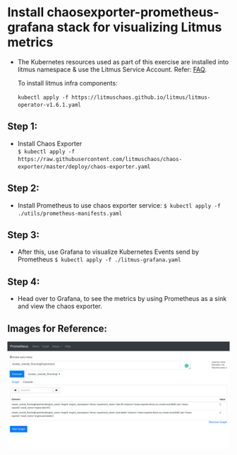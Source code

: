 
# Install chaosexporter-prometheus-grafana stack for visualizing Litmus metrics

- The Kubernetes resources used as part of this exercise are installed into litmus namespace & use the Litmus Service Account. Refer: <a href="https://docs.litmuschaos.io/docs/faq-general/#what-are-the-permissions-required-to-run-litmus-chaos-experiments">FAQ</a>.

  To install litmus infra components:

  `kubectl apply -f https://litmuschaos.github.io/litmus/litmus-operator-v1.6.1.yaml`



## Step 1:

- Install Chaos Exporter  
    `$ kubectl apply -f https://raw.githubusercontent.com/litmuschaos/chaos-exporter/master/deploy/chaos-exporter.yaml`

## Step 2:

- Install Prometheus to use chaos exporter service:
    `$ kubectl apply -f ./utils/prometheus-manifests.yaml`

## Step 3:

- After this, use Grafana to visualize Kubernetes Events send by Prometheus
    `$ kubectl apply -f ./litmus-grafana.yaml`

## Step 4:

- Head over to Grafana, to see the metrics by using Prometheus as a sink and view the chaos exporter.

## Images for Reference:

![](https://github.com/litmuschaos/chaos-observability/blob/master/images/litmus-prometheus-metrics.png)
